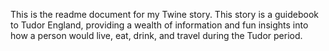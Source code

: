This is the readme document for my Twine story.
This story is a guidebook to Tudor England, providing a wealth of information and fun insights into how a person would live, eat, drink, and travel during the Tudor period.
